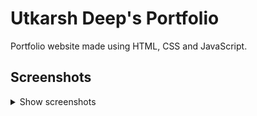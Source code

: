 # Utkarsh Deep's Portfolio

Portfolio website made using HTML, CSS and JavaScript.

## Screenshots
<details>
  <summary>Show screenshots</summary>
  <br>
  <p align="center">
    <img src="![po](https://user-images.githubusercontent.com/64093818/171910462-02a6cb37-a9f3-4196-927d-133fd03f8445.png)
" alt="dark" width="400px">
    <img src="https://user-images.githubusercontent.com/63140632/141283905-86a0fd9e-1b80-4c17-9c2f-d752d2e9949d.png" alt="light" width="400px">
  </p>
</details>

